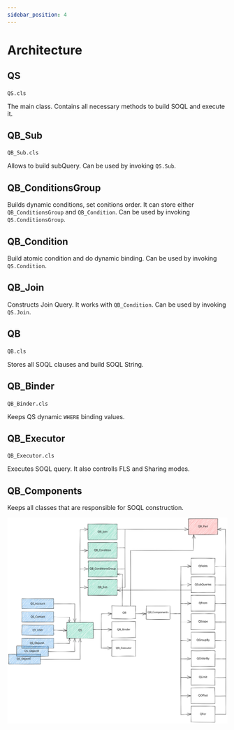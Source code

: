 ```yaml
---
sidebar_position: 4
---
```


# Architecture

## QS

`QS.cls`

The main class. Contains all necessary methods to build SOQL and execute it.

## QB_Sub

`QB_Sub.cls`

Allows to build subQuery. Can be used by invoking `QS.Sub`.

## QB_ConditionsGroup

Builds dynamic conditions, set conitions order. It can store either `QB_ConditionsGroup` and `QB_Condition`. Can be used by invoking `QS.ConditionsGroup`.

## QB_Condition

Build atomic condition and do dynamic binding. Can be used by invoking `QS.Condition`.

## QB_Join

Constructs Join Query. It works with `QB_Condition`. Can be used by invoking `QS.Join`.

## QB

`QB.cls`

Stores all SOQL clauses and build SOQL String.

## QB_Binder

`QB_Binder.cls`

Keeps QS dynamic `WHERE` binding values.

## QB_Executor

`QB_Executor.cls`

Executes SOQL query. It also controlls FLS and Sharing modes.

## QB_Components

Keeps all classes that are responsible for SOQL construction.

![Image](./assets/Architecture.svg)

